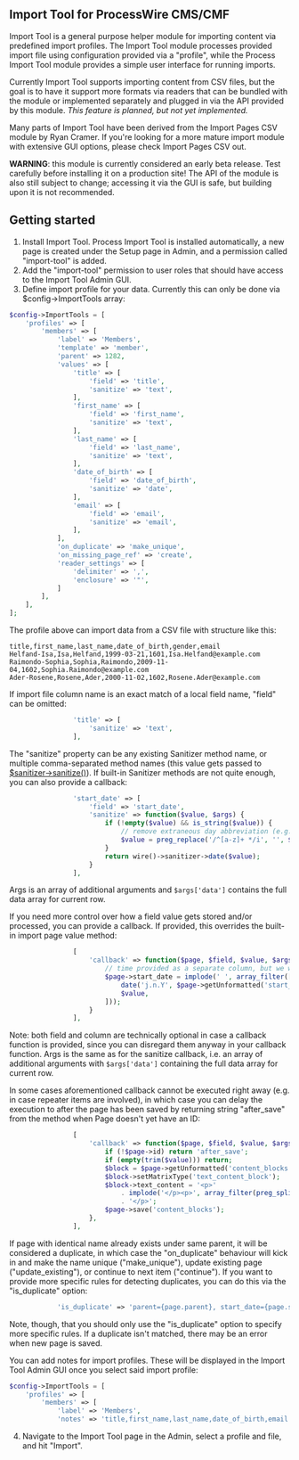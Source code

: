 Import Tool for ProcessWire CMS/CMF
-----------------------------------

Import Tool is a general purpose helper module for importing content via predefined import profiles. The Import Tool module processes provided import file using configuration provided via a "profile", while the Process Import Tool module provides a simple user interface for running imports.

Currently Import Tool supports importing content from CSV files, but the goal is to have it support more formats via readers that can be bundled with the module or implemented separately and plugged in via the API provided by this module. *This feature is planned, but not yet implemented.*

Many parts of Import Tool have been derived from the Import Pages CSV module by Ryan Cramer. If you're looking for a more mature import module with extensive GUI options, please check Import Pages CSV out.

**WARNING**: this module is currently considered an early beta release. Test carefully before installing it on a production site! The API of the module is also still subject to change; accessing it via the GUI is safe, but building upon it is not recommended.

## Getting started

1) Install Import Tool. Process Import Tool is installed automatically, a new page is created under the Setup page in Admin, and a permission called "import-tool" is added.
2) Add the "import-tool" permission to user roles that should have access to the Import Tool Admin GUI.
3) Define import profile for your data. Currently this can only be done via $config->ImportTools array:

```php
$config->ImportTools = [
	'profiles' => [
		'members' => [
			'label' => 'Members',
			'template' => 'member',
			'parent' => 1282,
			'values' => [
				'title' => [
					'field' => 'title',
					'sanitize' => 'text',
				],
				'first_name' => [
					'field' => 'first_name',
					'sanitize' => 'text',
				],
				'last_name' => [
					'field' => 'last_name',
					'sanitize' => 'text',
				],
				'date_of_birth' => [
					'field' => 'date_of_birth',
					'sanitize' => 'date',
				],
				'email' => [
					'field' => 'email',
					'sanitize' => 'email',
				],
			],
			'on_duplicate' => 'make_unique',
			'on_missing_page_ref' => 'create',
			'reader_settings' => [
				'delimiter' => ',',
				'enclosure' => '"',
			]
		],
	],
];
```

The profile above can import data from a CSV file with structure like this:

```
title,first_name,last_name,date_of_birth,gender,email
Helfand-Isa,Isa,Helfand,1999-03-21,1601,Isa.Helfand@example.com
Raimondo-Sophia,Sophia,Raimondo,2009-11-04,1602,Sophia.Raimondo@example.com
Ader-Rosene,Rosene,Ader,2000-11-02,1602,Rosene.Ader@example.com
```

If import file column name is an exact match of a local field name, "field" can be omitted:

```php
				'title' => [
					'sanitize' => 'text',
				],
```

The "sanitize" property can be any existing Sanitizer method name, or multiple comma-separated method names (this value gets passed to [$sanitizer->sanitize()](https://processwire.com/api/ref/sanitizer/sanitize/)). If built-in Sanitizer methods are not quite enough, you can also provide a callback:

```php
				'start_date' => [
					'field' => 'start_date',
					'sanitize' => function($value, $args) {
						if (!empty($value) && is_string($value)) {
							// remove extraneous day abbreviation (e.g. "mon 1.1.2023") from date
							$value = preg_replace('/^[a-z]+ */i', '', $value);
						}
						return wire()->sanitizer->date($value);
					}
				],
```

Args is an array of additional arguments and `$args['data']` contains the full data array for current row.

If you need more control over how a field value gets stored and/or processed, you can provide a callback. If provided, this overrides the built-in import page value method:

```php
				[
					'callback' => function($page, $field, $value, $args) {
						// time provided as a separate column, but we want to combine it with date
						$page->start_date = implode(' ', array_filter([
							date('j.n.Y', $page->getUnformatted('start_date')),
							$value,
						]));
					}
				],
```

Note: both field and column are technically optional in case a callback function is provided, since you can disregard them anyway in your callback function. Args is the same as for the sanitize callback, i.e. an array of additional arguments with `$args['data']` containing the full data array for current row.

In some cases aforementioned callback cannot be executed right away (e.g. in case repeater items are involved), in which case you can delay the execution to after the page has been saved by returning string "after_save" from the method when Page doesn't yet have an ID:

```php
				[
					'callback' => function($page, $field, $value, $args) {
						if (!$page->id) return 'after_save';
						if (empty(trim($value))) return;
						$block = $page->getUnformatted('content_blocks')->getNew();
						$block->setMatrixType('text_content_block');
						$block->text_content = '<p>'
							. implode('</p><p>', array_filter(preg_split("/\r\n|\r|\n/", $value)))
							. '</p>';
						$page->save('content_blocks');
					},
				],
```

If page with identical name already exists under same parent, it will be considered a duplicate, in which case the "on_duplicate" behaviour will kick in and make the name unique ("make_unique"), update existing page ("update_existing"), or continue to next item ("continue"). If you want to provide more specific rules for detecting duplicates, you can do this via the "is_duplicate" option:

```php
			'is_duplicate' => 'parent={page.parent}, start_date={page.start_date}, title={page.title}',
```

Note, though, that you should only use the "is_duplicate" option to specify more specific rules. If a duplicate isn't matched, there may be an error when new page is saved.

You can add notes for import profiles. These will be displayed in the Import Tool Admin GUI once you select said import profile:

```php
$config->ImportTools = [
	'profiles' => [
		'members' => [
			'label' => 'Members',
			'notes' => 'title,first_name,last_name,date_of_birth,email',
```

4) Navigate to the Import Tool page in the Admin, select a profile and file, and hit "Import".
